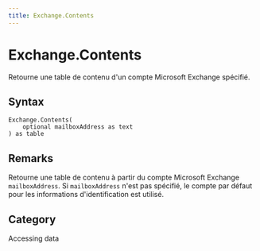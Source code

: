 ```yaml
---
title: Exchange.Contents
---
```


# Exchange.Contents


Retourne une table de contenu d&#39;un compte Microsoft Exchange spécifié.


## Syntax

```powerquery
Exchange.Contents(
    optional mailboxAddress as text
) as table
```


## Remarks

Retourne une table de contenu à partir du compte Microsoft Exchange <code>mailboxAddress</code>. Si <code>mailboxAddress</code> n'est pas spécifié, le compte par défaut pour les informations d'identification est utilisé.



## Category
Accessing data
